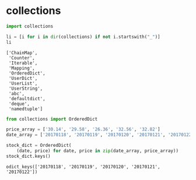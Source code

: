 # collections


```python
import collections
```


```python
li = [i for i in dir(collections) if not i.startswith("_")]
li
```




    ['ChainMap',
     'Counter',
     'Iterable',
     'Mapping',
     'OrderedDict',
     'UserDict',
     'UserList',
     'UserString',
     'abc',
     'defaultdict',
     'deque',
     'namedtuple']




```python
from collections import OrderedDict

price_array = ['30.14', '29.58', '26.36', '32.56', '32.82']
date_array = ['20170118', '20170119', '20170120', '20170121', '20170122']

stock_dict = OrderedDict(
    (date, price) for date, price in zip(date_array, price_array))
stock_dict.keys()
```




    odict_keys(['20170118', '20170119', '20170120', '20170121', '20170122'])

